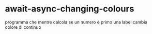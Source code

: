 # await-async-changing-colours
programma che mentre calcola se un numero è primo una label cambia colore di continuo
